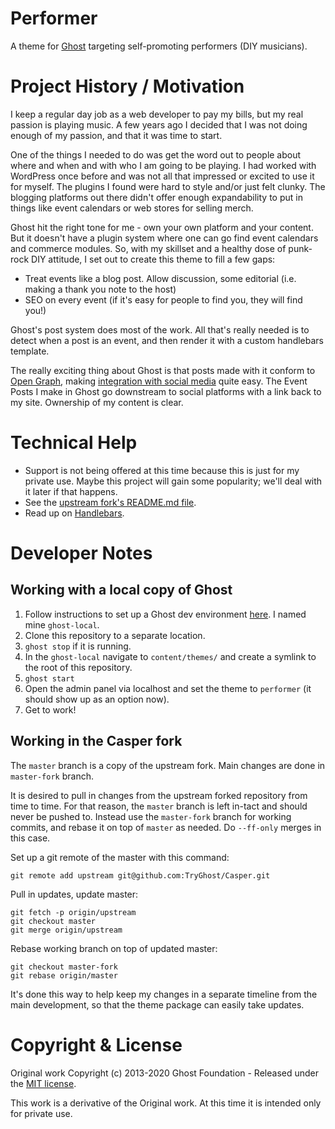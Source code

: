 # Performer
A theme for [Ghost](http://github.com/tryghost/ghost/) targeting self-promoting performers (DIY musicians).  

# Project History / Motivation
I keep a regular day job as a web developer to pay my bills, but my real passion is playing music. A few years ago I decided that I was not doing enough of my passion, and that it was time to start.  

One of the things I needed to do was get the word out to people about where and when and with who I am going to be playing. I had worked with WordPress once before and was not all that impressed or excited to use it for myself. The plugins I found were hard to style and/or just felt clunky. The blogging platforms out there didn't offer enough expandability to put in things like event calendars or web stores for selling merch.  

Ghost hit the right tone for me - own your own platform and your content. But it doesn't have a plugin system where one can go find event calendars and commerce modules. So, with my skillset and a healthy dose of punk-rock DIY attitude, I set out to create this theme to fill a few gaps:  

- Treat events like a blog post. Allow discussion, some editorial (i.e. making a thank you note to the host)
- SEO on every event (if it's easy for people to find you, they will find you!)

Ghost's post system does most of the work. All that's really needed is to detect when a post is an event, and then render it with a custom handlebars template.  

The really exciting thing about Ghost is that posts made with it conform to [Open Graph](https://ogp.me), making [integration with social media](https://ghost.org/integrations/facebook/) quite easy. The Event Posts I make in Ghost go downstream to social platforms with a link back to my site. Ownership of my content is clear.  

# Technical Help
- Support is not being offered at this time because this is just for my private use. Maybe this project will gain some popularity; we'll deal with it later if that happens.  
- See the [upstream fork's README.md file](https://github.com/TryGhost/Casper).
- Read up on [Handlebars](http://handlebarsjs.com/).

# Developer Notes

## Working with a local copy of Ghost
1. Follow instructions to set up a Ghost dev environment [here](https://ghost.org/docs/install/local/). I named mine `ghost-local`.
1. Clone this repository to a separate location. 
1. `ghost stop` if it is running.
1. In the `ghost-local` navigate to `content/themes/` and create a symlink to the root of this repository.
1. `ghost start`
1. Open the admin panel via localhost and set the theme to `performer` (it should show up as an option now).
1. Get to work!

## Working in the Casper fork
The `master` branch is a copy of the upstream fork. Main changes are done in `master-fork` branch.  

It is desired to pull in changes from the upstream forked repository from time to time. For that reason, the `master` branch is left in-tact and should never be pushed to. Instead use the `master-fork` branch for working commits, and rebase it on top of `master` as needed.  Do `--ff-only` merges in this case.  

Set up a git remote of the master with this command:

    git remote add upstream git@github.com:TryGhost/Casper.git

Pull in updates, update master:  

    git fetch -p origin/upstream
    git checkout master
    git merge origin/upstream

Rebase working branch on top of updated master:  

    git checkout master-fork
    git rebase origin/master

It's done this way to help keep my changes in a separate timeline from the main development, so that the theme package can easily take updates.  

# Copyright & License
Original work Copyright (c) 2013-2020 Ghost Foundation - Released under the [MIT license](LICENSE).  

This work is a derivative of the Original work. At this time it is intended only for private use.  

